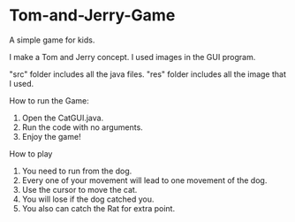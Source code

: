 # Tom-and-Jerry-Game
A simple game for kids.

I make a Tom and Jerry concept.
I used images in the GUI program.

"src" folder includes all the java files.
"res" folder includes all the image that I used.

How to run the Game:
 1. Open the CatGUI.java.
 2. Run the code with no arguments.
 3. Enjoy the game!
 
 How to play
 1. You need to run from the dog.
 2. Every one of your movement will lead to one movement of the dog.
 3. Use the cursor to move the cat.
 4. You will lose if the dog catched you.
 5. You also can catch the Rat for extra point.
